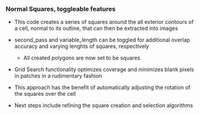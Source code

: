 ### Normal Squares, toggleable features 
-   This code creates a series of squares around the all exterior contours of a cell, normal to its outline, that can then be extracted into images
-   second_pass and variable_length can be toggled for additional overlap accuracy and varying lenghts of squares, respectively
    - All created polygons are now set to be squares
-   Grid Search functionality optimizes coverage and minimizes blank pixels in patches in a rudimentary fashion

-   This approach has the benefit of automatically adjusting the rotation of the squares over the cell
-   Next steps include refining the square creation and selection algorithms 
